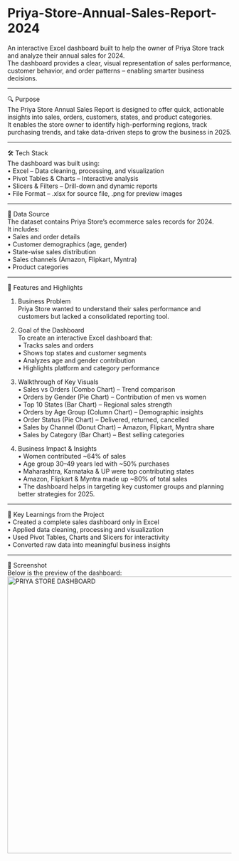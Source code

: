 # Priya-Store-Annual-Sales-Report-2024

An interactive Excel dashboard built to help the owner of Priya Store track and analyze their annual sales for 2024.  
The dashboard provides a clear, visual representation of sales performance, customer behavior, and order patterns – enabling smarter business decisions.  
___

🔍 Purpose  
The Priya Store Annual Sales Report is designed to offer quick, actionable insights into sales, orders, customers, states, and product categories.  
It enables the store owner to identify high-performing regions, track purchasing trends, and take data-driven steps to grow the business in 2025.  
___

🛠 Tech Stack  
The dashboard was built using:  
• Excel – Data cleaning, processing, and visualization  
• Pivot Tables & Charts – Interactive analysis  
• Slicers & Filters – Drill-down and dynamic reports  
• File Format – .xlsx for source file, .png for preview images  
___

📂 Data Source  
The dataset contains Priya Store’s ecommerce sales records for 2024.  
It includes:  
• Sales and order details  
• Customer demographics (age, gender)  
• State-wise sales distribution  
• Sales channels (Amazon, Flipkart, Myntra)  
• Product categories  
___

🌟 Features and Highlights  
1. Business Problem  
Priya Store wanted to understand their sales performance and customers but lacked a consolidated reporting tool.  

2. Goal of the Dashboard  
To create an interactive Excel dashboard that:  
• Tracks sales and orders  
• Shows top states and customer segments  
• Analyzes age and gender contribution  
• Highlights platform and category performance  

3. Walkthrough of Key Visuals  
• Sales vs Orders (Combo Chart) – Trend comparison  
• Orders by Gender (Pie Chart) – Contribution of men vs women  
• Top 10 States (Bar Chart) – Regional sales strength  
• Orders by Age Group (Column Chart) – Demographic insights  
• Order Status (Pie Chart) – Delivered, returned, cancelled  
• Sales by Channel (Donut Chart) – Amazon, Flipkart, Myntra share  
• Sales by Category (Bar Chart) – Best selling categories  

4. Business Impact & Insights  
• Women contributed ~64% of sales  
• Age group 30–49 years led with ~50% purchases  
• Maharashtra, Karnataka & UP were top contributing states  
• Amazon, Flipkart & Myntra made up ~80% of total sales  
• The dashboard helps in targeting key customer groups and planning better strategies for 2025.  
___

📌 Key Learnings from the Project  
• Created a complete sales dashboard only in Excel  
• Applied data cleaning, processing and visualization  
• Used Pivot Tables, Charts and Slicers for interactivity  
• Converted raw data into meaningful business insights  
___

📸 Screenshot  
Below is the preview of the dashboard:  
<img width="1435" height="622" alt="PRIYA STORE DASHBOARD" src="https://github.com/user-attachments/assets/cbc3430d-d170-4b55-8122-ca015b2082bb" />
